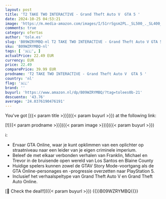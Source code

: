 ```yaml
---
layout: post
title: 'T2 TAKE TWO INTERACTIVE - Grand Theft Auto V  GTA 5 '
date: 2024-10-25 04:53:21
image: 'https://m.media-amazon.com/images/I/51rrSgsm2PL._SL500_._SL400_.jpg'
comments: true
category: ofertas
author: 'tole.es'
slug: 'B09WZRYMBQ-nl T2 TAKE TWO INTERACTIVE - Grand Theft Auto V GTA 5'
sku: 'B09WZRYMBQ-nl'
tags: [ '🇳🇱', ]
actualPrice: 22.49 EUR
currency: EUR
price: 22.49
comparePrice: 39.99 EUR
prodname: 'T2 TAKE TWO INTERACTIVE - Grand Theft Auto V  GTA 5 '
country: 'nl'
flag: '🇳🇱'
brand: ''
buyurl: 'https://www.amazon.nl/dp/B09WZRYMBQ/?tag=tolees0b-21'
descuento: '43.76'
average: '24.0376190476191'
---
```


You've got [{{< param title >}}]({{< param buyurl >}}) at the following link:

[![{{< param prodname >}}]({{< param image >}})]({{< param buyurl >}})

ℹ️:

- Ervaar GTA Online, waar je kunt opklimmen van een oplichter op straatniveau naar een leider van je eigen criminele imperium.
- Beleef de met elkaar verbonden verhalen van Franklin, Michael en Trevor in de bruisende open wereld van Los Santos en Blaine County
- Huidige spelers kunnen zowel de GTAV Story Mode-voortgang als de GTA Online-personages en -progressie overzetten naar PlayStation 5.
- Inclusief het verhaalspeltype van Grand Theft Auto V en Grand Theft Auto Online.

[🛒 Check the deal!!]({{< param buyurl >}})
{{<world>}}B09WZRYMBQ{{</world>}}
